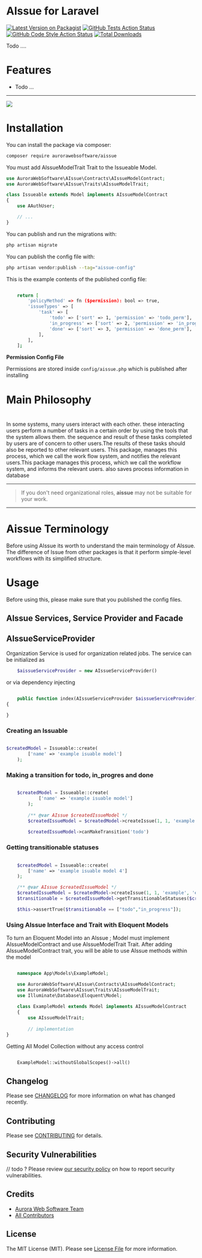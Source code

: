 # AIssue for Laravel

[![Latest Version on Packagist](https://img.shields.io/packagist/v/aurorawebsoftware/aissue.svg?style=flat-square)](https://packagist.org/packages/aurorawebsoftware/aissue)
[![GitHub Tests Action Status](https://img.shields.io/github/workflow/status/aurorawebsoftware/aissue/run-tests?label=tests)](https://github.com/aurorawebsoftware/aissue/actions?query=workflow%3Arun-tests+branch%3Amain)
[![GitHub Code Style Action Status](https://img.shields.io/github/workflow/status/aurorawebsoftware/aissue/Check%20&%20fix%20styling?label=code%20style)](https://github.com/aurorawebsoftware/aissue/actions?query=workflow%3A"Check+%26+fix+styling"+branch%3Amain)
[![Total Downloads](https://img.shields.io/packagist/dt/aurorawebsoftware/aissue.svg?style=flat-square)](https://packagist.org/packages/aurora/aissue)

Todo ....

# Features

- Todo ...

---


[<img src="https://banners.beyondco.de/AIssue.png?theme=light&packageManager=composer+require&packageName=aurorawebsoftware%2Faissue&pattern=architect&style=style_1&description=Model+Issue+Management+Package&md=1&showWatermark=0&fontSize=100px&images=check-circle" />](https://github.com/AuroraWebSoftware/Aissue)

# Installation

You can install the package via composer:

```bash
composer require aurorawebsoftware/aissue
```

You must add AIssueModelTrait Trait to the Issueable Model.

```php
use AuroraWebSoftware\AIssue\Contracts\AIssueModelContract;
use AuroraWebSoftware\AIssue\Traits\AIssueModelTrait;

class Issueable extends Model implements AIssueModelContract
{
    use AAuthUser;

    // ...
}
```

You can publish and run the migrations with:

```bash
php artisan migrate
```

You can publish the config file with:

```bash
php artisan vendor:publish --tag="aissue-config"
```

This is the example contents of the published config file:
```bash

    return [
        'policyMethod' => fn ($permission): bool => true,
        'issueTypes' => [
            'task' => [
                'todo' => ['sort' => 1, 'permission' => 'todo_perm'],
                'in_progress' => ['sort' => 2, 'permission' => 'in_progress_perm'],
                'done' => ['sort' => 3, 'permission' => 'done_perm'],
            ],
        ],
    ];
```

**Permission Config File**

Permissions are stored inside `config/aissue.php` which is published after installing


# Main Philosophy
# 

In some systems, many users interact with each other. these interacting users perform a number of tasks
in a certain order by using the tools that the system allows them. the sequence and result of these 
tasks completed by users are of concern to other users.The results of these tasks should also be reported 
to other relevant users. This package, manages this process, which we call the work flow system, 
and notifies the relevant users.This package manages this process, which we call the workflow system,
and informs the relevant users. also saves process information in database

---
> If you don't need organizational roles, **aissue** may not be suitable for your work.
---

# Aissue Terminology

Before using AIssue its worth to understand the main terminology of AIssue.
The difference of Issue from other packages is that it perform simple-level workflows with its simplified structure.


# Usage

Before using this, please make sure that you published the config files.


## AIssue Services, Service Provider and Facade

## AIssueServiceProvider

Organization Service is used for organization related jobs. The service can be initialized as

```php
    $aissueServiceProvider = new AIssueServiceProvider()
```
or via dependency injecting

```php

    public function index(AIssueServiceProvider $aissueServiceProvider)
{
   
}
```



### Creating an Issuable
```php

$createdModel = Issueable::create(
        ['name' => 'example isuable model']
    );

```

### Making a transition for todo, in_progres and done
```php

    $createdModel = Issueable::create(
            ['name' => 'example isuable model']
        );
    
        /** @var AIssue $createdIssueModel */
        $createdIssueModel = $createdModel->createIssue(1, 1, 'example', 'example isssue', 'example', 1, \Illuminate\Support\Carbon::now());
                                                                                                        //todo,in_progress,done 
        $createdIssueModel->canMakeTransition('todo')

```

### Getting transitionable statuses
```php

    $createdModel = Issueable::create(
        ['name' => 'example isuable model 4']
    );

    /** @var AIssue $createdIssueModel */
    $createdIssueModel = $createdModel->createIssue(1, 1, 'example', 'example isssue', 'example', 1, \Illuminate\Support\Carbon::now());
    $transitionable = $createdIssueModel->getTransitionableStatuses($createdIssueModel);

    $this->assertTrue($transitionable == ["todo","in_progress"]);

```

### Using AIssue Interface and Trait with Eloquent Models
To turn an Eloquent Model into an AIssue ; 
Model must implement AIssueModelContract and use AIssueModelTrait Trait.
After adding AIssueModelContract trait, you will be able to use AIssue methods within the model
```php

    namespace App\Models\ExampleModel;

    use AuroraWebSoftware\AIssue\Contracts\AIssueModelContract;
    use AuroraWebSoftware\AIssue\Traits\AIssueModelTrait;
    use Illuminate\Database\Eloquent\Model;
    
    class ExampleModel extends Model implements AIssueModelContract
    {
        use AIssueModelTrait;
    
        // implementation
}

```

Getting All Model Collection without any access control
```php

    ExampleModel::withoutGlobalScopes()->all()

```

## Changelog

Please see [CHANGELOG](CHANGELOG.md) for more information on what has changed recently.

## Contributing

Please see [CONTRIBUTING](README-contr.md) for details.

## Security Vulnerabilities

// todo ?
Please review [our security policy](../../security/policy) on how to report security vulnerabilities.


## Credits

- [Aurora Web Software Team](https://github.com/AuroraWebSoftware)
- [All Contributors](../../contributors)

## License

The MIT License (MIT). Please see [License File](LICENSE.md) for more information.
